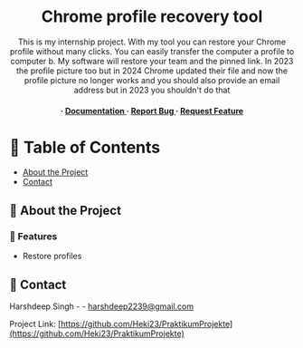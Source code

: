 <div align='center'>

<h1>Chrome profile recovery tool</h1>
<p>This is my internship project. With my tool you can restore your Chrome profile without many clicks. You can easily transfer the computer a profile to computer b. My software will restore your team and the pinned link. In 2023 the profile picture too but in 2024 Chrome updated their file and now the profile picture no longer works and you should also provide an email address but in 2023 you shouldn't do that</p>

<h4> <span> · </span> <a href="https://github.com/Heki23/PraktikumProjekte/blob/master/README.md"> Documentation </a> <span> · </span> <a href="https://github.com/Heki23/PraktikumProjekte/issues"> Report Bug </a> <span> · </span> <a href="https://github.com/Heki23/PraktikumProjekte/issues"> Request Feature </a> </h4>


</div>

# :notebook_with_decorative_cover: Table of Contents

- [About the Project](#star2-about-the-project)
- [Contact](#handshake-contact)


## :star2: About the Project

### :dart: Features
- Restore profiles


## :handshake: Contact

Harshdeep Singh - - harshdeep2239@gmail.com

Project Link: [https://github.com/Heki23/PraktikumProjekte](https://github.com/Heki23/PraktikumProjekte)
